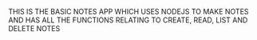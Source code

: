 THIS IS THE BASIC NOTES APP WHICH USES NODEJS TO MAKE NOTES AND HAS ALL THE FUNCTIONS RELATING TO CREATE, READ, LIST AND DELETE NOTES

